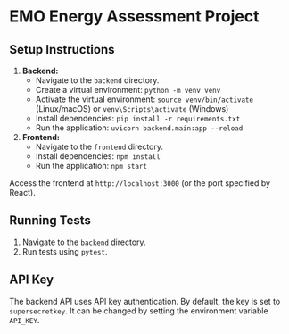 # EMO Energy Assessment Project

## Setup Instructions

1.  **Backend:**
    *   Navigate to the `backend` directory.
    *   Create a virtual environment: `python -m venv venv`
    *   Activate the virtual environment: `source venv/bin/activate` (Linux/macOS) or `venv\Scripts\activate` (Windows)
    *   Install dependencies: `pip install -r requirements.txt`
    *   Run the application: `uvicorn backend.main:app --reload`
2.  **Frontend:**
    *   Navigate to the `frontend` directory.
    *   Install dependencies: `npm install`
    *   Run the application: `npm start`

Access the frontend at `http://localhost:3000` (or the port specified by React).

## Running Tests

1.  Navigate to the `backend` directory.
2.  Run tests using `pytest`.

## API Key
The backend API uses API key authentication.  By default, the key is set to `supersecretkey`.  It can be changed by setting the environment variable `API_KEY`.
